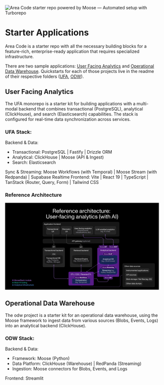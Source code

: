<img width="1074" height="120" alt="Area Code starter repo powered by Moose — Automated setup with Turborepo" src="https://github.com/user-attachments/assets/a860328a-cb75-41a2-ade4-b9a0624918e0" />

# Starter Applications

Area Code is a starter repo with all the necessary building blocks for a feature-rich, enterprise-ready application that requires specialized infrastructure.

There are two sample applications: [User Facing Analytics](/ufa/) and [Operational Data Warehouse](/odw/). Quickstarts for each of those projects live in the readme of their respective folders ([UFA](/ufa/README.md), [ODW](/odw/README.md)).

## User Facing Analytics

The UFA monorepo is a starter kit for building applications with a multi-modal backend that combines transactional (PostgreSQL), analytical (ClickHouse), and search (Elasticsearch) capabilities. The stack is configured for real-time data synchronization across services.

### UFA Stack:

Backend & Data:

- Transactional: PostgreSQL | Fastify | Drizzle ORM
- Analytical: ClickHouse | Moose (API & Ingest)
- Search: Elasticsearch

Sync & Streaming: Moose Workflows (with Temporal) | Moose Stream (with Redpanda) | Supabase Realtime
Frontend: Vite | React 19 | TypeScript | TanStack (Router, Query, Form) | Tailwind CSS

### Reference Architecture

![Reference architecture: User-facing analytics (with AI)](ufa-architecture-diagram.png)

## Operational Data Warehouse

The odw project is a starter kit for an operational data warehouse, using the Moose framework to ingest data from various sources (Blobs, Events, Logs) into an analytical backend (ClickHouse).

### ODW Stack:

Backend & Data:

- Framework: Moose (Python)
- Data Platform: ClickHouse (Warehouse) | RedPanda (Streaming)
- Ingestion: Moose connectors for Blobs, Events, and Logs

Frontend: Streamlit
